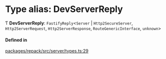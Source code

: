 # Type alias: DevServerReply

Ƭ **DevServerReply**: `FastifyReply`<`Server` \| `Http2SecureServer`, `Http2ServerRequest`, `Http2ServerResponse`, `RouteGenericInterface`, `unknown`\>

#### Defined in

[packages/repack/src/server/types.ts:29](https://github.com/callstack/repack/blob/a78f6b9/packages/repack/src/server/types.ts#L29)
